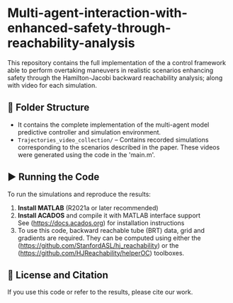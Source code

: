 # Multi-agent-interaction-with-enhanced-safety-through-reachability-analysis

This repository contains the full implementation of the a control framework able to perform overtaking maneuvers in realistic scenarios enhancing safety through the Hamilton-Jacobi backward reachability analysis; along with video for each simulation.

## 📁 Folder Structure

- It contains the complete implementation of the multi-agent model predictive controller and simulation environment.
- `Trajectories_video_collection/` – Contains recorded simulations corresponding to the scenarios described in the paper. These videos were generated using the code in the 'main.m'.

## ▶️ Running the Code

To run the simulations and reproduce the results:

1. **Install MATLAB** (R2021a or later recommended)
2. **Install ACADOS** and compile it with MATLAB interface support  
   See (https://docs.acados.org) for installation instructions
3. To use this code, backward reachable tube (BRT) data, grid and gradients are required. They can be computed using either the (https://github.com/StanfordASL/hj_reachability) or the (https://github.com/HJReachability/helperOC) toolboxes.

## 📄 License and Citation

If you use this code or refer to the results, please cite our work.

